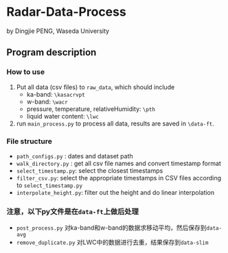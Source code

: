 # Radar-Data-Process
by Dingjie PENG, Waseda University

## Program description
### How to use  
1. Put all data (csv files) to `raw_data`, which should include 
    - ka-band: `\kasacrvpt`
    - w-band: `\wacr`
    - pressure, temperature, relativeHumidity: `\pth`
    - liquid water content:  `\lwc` 
2. run `main_process.py` to process all data, results are saved in `\data-ft`.

### File structure  

- `path_configs.py` : dates and dataset path  
- `walk_directory.py` : get all csv file names and convert timestamp format  
- `select_timestamp.py`: select the closest timestamps  
- `filter_csv.py`: select the appropriate  timestamps in CSV files according to `select_timestamp.py`  
- `interpolate_height.py`: filter out the height and do linear interpolation  

### 注意，以下py文件是在`data-ft`上做后处理
- `post_process.py` 对ka-band和w-band的数据求移动平均，然后保存到`data-avg`
- `remove_duplicate.py` 对LWC中的数据进行去重，结果保存到`data-slim`
  
    